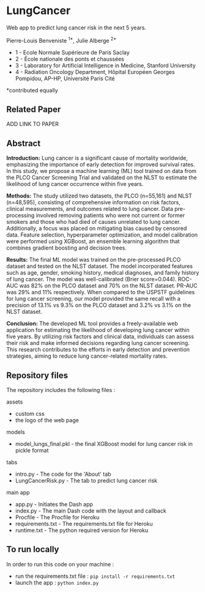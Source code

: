 # LungCancer
Web app to predict lung cancer risk in the next 5 years. 

Pierre-Louis Benveniste $^{1*}$, Julie Alberge $^{2*}$

- 1 - Ecole Normale Supérieure de Paris Saclay
- 2 - École nationale des ponts et chaussées
- 3 - Laboratory for Artificial Intelligence in Medicine, Stanford University
- 4 - Radiation Oncology Department, Hôpital Européen Georges Pompidou, AP-HP, Université Paris Cité

*contributed equally

## Related Paper

ADD LINK TO PAPER

## Abstract 

**Introduction:** Lung cancer is a significant cause of mortality worldwide, emphasizing the importance of early detection for improved survival rates. In this study, we propose a machine learning (ML) tool trained on data from the PLCO Cancer Screening Trial and validated on the NLST to estimate the likelihood of lung cancer occurrence within five years.

**Methods:** The study utilized two datasets, the PLCO (n=55,161) and NLST (n=48,595), consisting of comprehensive information on risk factors, clinical measurements, and outcomes related to lung cancer. Data pre-processing involved removing patients who were not current or former smokers and those who had died of causes unrelated to lung cancer. Additionally, a focus was placed on mitigating bias caused by censored data. Feature selection, hyperparameter optimization, and model calibration were performed using XGBoost, an ensemble learning algorithm that combines gradient boosting and decision trees.

**Results:** The final ML model was trained on the pre-processed PLCO dataset and tested on the NLST dataset. The model incorporated features such as age, gender, smoking history, medical diagnoses, and family history of lung cancer. The model was well-calibrated (Brier score=0.044). ROC-AUC was 82% on the PLCO dataset and 70% on the NLST dataset. PR-AUC was 29% and 11% respectively. When compared to the USPSTF guidelines for lung cancer screening, our model provided the same recall with a precision of 13.1% vs 9.3% on the PLCO dataset and 3.2% vs 3.1% on the NLST dataset.

**Conclusion:** The developed ML tool provides a freely-available web application for estimating the likelihood of developing lung cancer within five years. By utilizing risk factors and clinical data, individuals can assess their risk and make informed decisions regarding lung cancer screening. This research contributes to the efforts in early detection and prevention strategies, aiming to reduce lung cancer-related mortality rates.

## Repository files
The repository includes the following files : 

assets
- custom css
- the logo of the web page

models
- model_lungs_final.pkl - the final XGBoost model for lung cancer risk in pickle format

tabs
- intro.py - The code for the 'About' tab
- LungCancerRisk.py - The tab to predict lung cancer risk

main app
- app.py - Initiates the Dash app
- index.py - The main Dash code with the layout and callback
- Procfile - The Procfile for Heroku
- requirements.txt - The requirements.txt file for Heroku
- runtime.txt - The python required version for Heroku

## To run locally

In order to run this code on your machine : 
- run the requirements.txt file : ``` pip install -r requirements.txt ```
- launch the app : ``` python index.py ```
